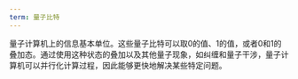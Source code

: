 ```yaml
---
term: 量子比特
---
```


量子计算机上的信息基本单位。这些量子比特可以取0的值、1的值，或者0和1的叠加态。通过使用这种状态的叠加以及其他量子现象，如纠缠和量子干涉，量子计算机可以并行化计算过程，因此能够更快地解决某些特定问题。